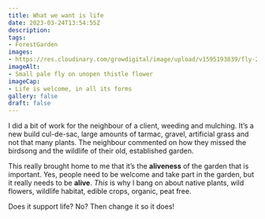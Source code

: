 ```yaml
---
title: What we want is life
date: 2023-03-24T13:54:55Z
description: 
tags: 
- ForestGarden
images: 
- https://res.cloudinary.com/growdigital/image/upload/v1595193839/fly-200716.jpg
imageAlt:
- Small pale fly on unopen thistle flower
imageCap:
- Life is welcome, in all its forms
gallery: false
draft: false
---
```


I did a bit of work for the neighbour of a client, weeding and mulching. It’s a new build cul-de-sac, large amounts of tarmac, gravel, artificial grass and not that many plants. The neighbour commented on how they missed the birdsong and the wildlife of their old, established garden. 

This really brought home to me that it’s the **aliveness** of the garden that is important. Yes, people need to be welcome and take part in the garden, but it really needs to be **alive**. _This_ is why I bang on about native plants, wild flowers, wildlife habitat, edible crops, organic, peat free.

Does it support life? No? Then change it so it does!
